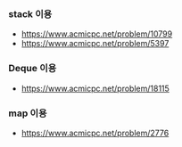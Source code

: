 ### stack 이용
- https://www.acmicpc.net/problem/10799
- https://www.acmicpc.net/problem/5397

### Deque 이용
- https://www.acmicpc.net/problem/18115


###  map 이용
- https://www.acmicpc.net/problem/2776



